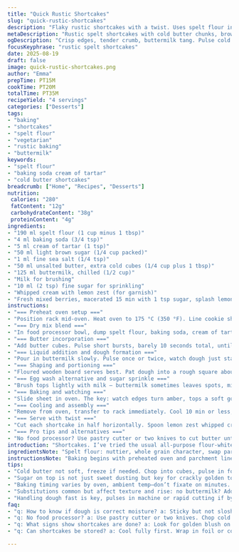 ```yaml
---
title: "Quick Rustic Shortcakes"
slug: "quick-rustic-shortcakes"
description: "Flaky rustic shortcakes with a twist. Uses spelt flour instead of all-purpose for nuttier depth. Baking powder swapped for a touch of baking soda plus cream of tartar to refine rise and tang. Brown sugar replaces white for richer caramel notes. Butter still cold, cut carefully; cream swapped for buttermilk to activate soda. Brushed with cream again but garnished with lemon zest whipped cream and macerated berries. Crisp edges, golden top, tender crumb inside. Lesson learned: dough needs gentle pulses, quick handling. Watch dough shine when ready, not sticky or dry. Watch crust color, not clock. Bubbles forming are good sign. Season your topping for texture. No overmixing or you get tough bricks. Watch aroma, subtle caramel/sour hints mark the moment. Fresh fruit to offset buttery richness. Easy wins if you prep ingredients cold and parchment lined."
metaDescription: "Rustic spelt shortcakes with cold butter chunks, brown sugar, buttermilk tang. Watch caramel edges and aroma, flaky crumb beats dense failures."
ogDescription: "Crisp edges, tender crumb, buttermilk tang. Pulse cold butter properly, dust sugar for caramel crackle, berries + lemon zest cream lift flavor."
focusKeyphrase: "rustic spelt shortcakes"
date: 2025-08-19
draft: false
image: quick-rustic-shortcakes.png
author: "Emma"
prepTime: PT15M
cookTime: PT20M
totalTime: PT35M
recipeYield: "4 servings"
categories: ["Desserts"]
tags:
- "baking"
- "shortcakes"
- "spelt flour"
- "vegetarian"
- "rustic baking"
- "buttermilk"
keywords:
- "spelt flour"
- "baking soda cream of tartar"
- "cold butter shortcakes"
breadcrumb: ["Home", "Recipes", "Desserts"]
nutrition: 
 calories: "280"
 fatContent: "12g"
 carbohydrateContent: "38g"
 proteinContent: "4g"
ingredients:
- "190 ml spelt flour (1 cup minus 1 tbsp)"
- "4 ml baking soda (3/4 tsp)"
- "5 ml cream of tartar (1 tsp)"
- "50 ml light brown sugar (1/4 cup packed)"
- "1 ml fine sea salt (1/4 tsp)"
- "50 ml unsalted butter, extra cold cubes (1/4 cup plus 1 tbsp)"
- "125 ml buttermilk, chilled (1/2 cup)"
- "Milk for brushing"
- "10 ml (2 tsp) fine sugar for sprinkling"
- "Whipped cream with lemon zest (for garnish)"
- "Fresh mixed berries, macerated 15 min with 1 tsp sugar, splash lemon juice (for garnish)"
instructions:
- "=== Preheat oven setup ==="
- "Position rack mid-oven. Heat oven to 175 °C (350 °F). Line cookie sheet with parchment, crease ahead to prevent sliding. Butter chunks must be nearly frozen; I keep a bowl in freezer 'til knife ready."
- "=== Dry mix blend ==="
- "In food processor bowl, dump spelt flour, baking soda, cream of tartar, brown sugar, salt. Pulse a handful to combine evenly. No one wants pockets of powder ruining texture."
- "=== Butter incorporation ==="
- "Add butter cubes. Pulse short bursts, barely 10 seconds total, until coarse crumbs form. Important not to overprocess or you'll wreck flakiness. Pebble-sized bits still visible -- that’s the goal."
- "=== Liquid addition and dough formation ==="
- "Pour in buttermilk slowly. Pulse once or twice, watch dough just start to clump. Too wet? Halt. Too dry? Drip another tablespoon of buttermilk, never drown the dough. Remove promptly."
- "=== Shaping and portioning ==="
- "Floured wooden board serves best. Pat dough into a rough square about 14 cm (5.5 in). Divided into four uneven pieces works fine, rustic look matters more than perfect cuts. Press gently, don’t knead."
- "=== Egg wash alternative and sugar sprinkle ==="
- "Brush tops lightly with milk — buttermilk sometimes leaves spots, milk is smooth here. Dust with fine sugar for crunchy finish and caramel sparkles under heat."
- "=== Baking and watching ==="
- "Slide sheet in oven. The key: watch edges turn amber, tops a soft golden blush, 18-22 minutes depending on your oven temp variability. Smell a faint butterscotch aroma? Getting close."
- "=== Cooling and assembly ==="
- "Remove from oven, transfer to rack immediately. Cool 10 min or less, still warm but won’t collapse when sliced horizontally."
- "=== Serve with twist ==="
- "Cut each shortcake in half horizontally. Spoon lemon zest whipped cream thickly on bottom half, add macerated berries a generous heap, top with second half. Tastes like summer even in late winter."
- "=== Pro tips and alternatives ==="
- "No food processor? Use pastry cutter or two knives to cut butter until pea-sized chunks, then fold liquids gently with fork laboriously fast. Spelt flour yields more chewy texture; swap up to half with pastry flour to lighten. No buttermilk? Add 1 tsp lemon juice or vinegar to milk, rest 10 minutes. Brown sugar deepens flavor but white ok in pinch. Watch dough feel, sticky means too wet, add flour sparingly—dry means crumbly, add liquid carefully. Parchment prevents scorching bottoms; clean metal absorbs too much heat."
introduction: "Shortcakes. I’ve tried the usual all-purpose flour-white sugar routine; too flat, no personality. Spelt adds chew and earthiness. Swapping baking powder with soda plus cream of tartar brings sharper lift, lighter crumb. Brown sugar percolates molassesy notes. Buttermilk acidity sharpens flavor and aids rise; learned that late after dense batches. Butter cold—like freezer cold—is non-negotiable, chunks melt slow, steaming pockets of flakiness. Dough should come together gently, no overmixing or you’ll toughen. Watch raw dough, it gleams when ready—sticky no, but not dry either. Brushed milk and sugar give crackly crisp top that smells of caramel as it bakes. Don’t rely too much on clock; edges amber, tops blush—this is your signal. Berries macerated, lemon zest cream bump ordinary up."
ingredientsNote: "Spelt flour: nuttier, whole grain character, swap partial with pastry flour (50/50) if too dense. Brown sugar instead of white, richer flavor, darker crust. Baking soda plus cream of tartar for controlled rise and pleasant slight tang, less aluminum bitter notes than baking powder. Butter: Use very cold cubes, freeze 10 minutes beforehand for perfect texture. Buttermilk activates baking soda, tender crumb, tangy undertone; if unavailable, add 1 tsp lemon juice or vinegar to milk and rest 10 minutes. Milk brushing replaces egg wash for vegan-ish alternative but yields less shine. Sugar on top caramelizes, adds crunch and sweetness burst. Whipped cream flavored with lemon zest balances sweet and buttery notes; macerated berries release juices and add bright acidity. Parchment paper important—prevents burning, easier clean-up. When short on time, chill dough 10 minutes post-mixing for easier handling. No food processor? Use two knives or pastry cutter; work fast to avoid melting butter."
instructionsNote: "Baking begins with preheated oven and parchment lined tray for even heat and easy release. Combining dry ingredients evenly essential for consistent rise and flavor balance. Butter incorporation crucial—pulse gently to keep pea-size chunks for flaky texture, avoid overmixing which causes tough texture by developing gluten. Adding buttermilk slowly, pulse few times only, stop when dough just forms clumps, prevents overhydration. Shaping dough into rough square minimizes handling, cuts into 4 rustic pieces, imparts homemade charm. Milk brushing before baking encourages caramelized, crackly top; sugar sprinkle enhances crunch and sweetness. Watch oven and shortcakes visually—edges turning amber and tops golden with subtle sweet aroma signal readiness better than timer. Cooling on rack prevents soggy bottoms; slicing while warm avoids crumbly breakage. Assembly layering lemon zest whipped cream and macerated berries balances buttery richness with tart freshness and fruity moisture, classic combo elevated. No pitfalls: don’t overwork dough—flaky ruined. Keep butter cold always, no substitutes for quality butter with high fat content. Oven variances demand sensory vigilance. Simple, rustic, reliable once mastered."
tips:
- "Cold butter not soft, freeze if needed. Chop into cubes, pulse in food processor quick bursts only. You want pea-sized, coarse crumbs; too fine ruins flakiness. Butter melting kills texture, no exceptions. If no processor, two knives or pastry cutter, fast and rough. Dough texture is a balance, slightly sticky but not wet or dry. Adjust buttermilk carefully—add by tablespoon, pulse few times. Watch dough cling together, not slump or crumble. Immediate shaping, no overhandling. Flour board well but don’t add extra flour or toughens happen."
- "Sugar on top is not just sweet dusting but key for crackly golden top. Milk brushing avoids uneven spots from buttermilk, which sometimes leaves mottled surface. Brushing lightly, thin even layer, then sprinkle fine sugar. Oven heat caramelizes quickly, watch edges amber, tops flush with light gold—not dark. The aroma is a clue: faint butterscotch signals readiness, not timer alone. Open oven briefly if unsure, feel for bubbles forming under crust; that’s heat penetration at work."
- "Baking timing varies by oven, ambient temp—don’t fixate on minutes. Look for visual and aroma signs: amber edges; golden blush tops; subtle caramel scent. Color beats clock. Cooling shortcakes on a rack immediately after oven stops stops residual heat cooking and soggy bottoms. Cut warm but not hot to avoid collapse or crumbly breaks. Layer lemon zest whipped cream thick, enough to keep berries from soaking base, makes each bite bright and textured. Macerate berries at least 15 minutes with lemon juice and sugar for juicy acidity balance."
- "Substitutions common but affect texture and rise: no buttermilk? Add a tsp lemon juice or vinegar to milk, rest 10 min. Baking soda plus cream of tartar replaces baking powder, sharper lift, tang from acidity, avoids metallic bitterness baking powder can give. Brown sugar packs moisture and richer color unlike white, but white okay if brown not on hand. Spelt flour swaps with pastry flour up to 50/50 to soften heavier, chewier bite. Butter must be real. Margarine or soft fats won’t hold crumbs. Parchment essential: direct pan contact scorches bottoms, uneven bake."
- "Handling dough fast is key, pulses in machine or rapid cutting if by hand. Don’t knead. Kneading develops gluten, toughens crumb. Dough chunks should barely hold together. Rough squares sized about 14 cm or so. Irregular portions add rustic aesthetic, no need for even quarters. Milk brush instead egg wash for less shiny but better even crust. Sugar sprinkled before baking caramelizes, adds faint crunch. Cooling about 10 minutes lets structure set but keeps warmth for cutting and serving. Trust aroma and crust color over timers or feel alone."
faq:
- "q: How to know if dough is correct moisture? a: Sticky but not sloshing, shines slightly when pulsed. Dry? Crumbly, add bit buttermilk dropwise. Wet? Too sticky, won’t hold shape. Watch dough coherence, pulse few times only. No drowning with liquid. Clumping dough, not mush."
- "q: No food processor? a: Use pastry cutter or two knives. Chop cold butter fast into pea-size chunks. Fold dry mix then liquids quickly with fork. Work fast to keep butter cold, flaky texture depends on it. Avoid overmixing or tough dough happens. Chill dough before shaping if soft edges appear."
- "q: What signs show shortcakes are done? a: Look for golden blush on top, amber edges. Smell faint butterscotch aroma. Watch for tiny bubbles under crust when baking. Timer is guide only. Color and scent are better clues. Avoid dark spots or raw centers."
- "q: Can shortcakes be stored? a: Cool fully first. Wrap in foil or container air-tight. Refrigerate up to 2 days, reheat in low oven to regain crisp edges. Freeze wrapped for 1 month, thaw at room temp, crisp up in oven. Avoid microwaving—makes soft, soggy crust."

---
```

